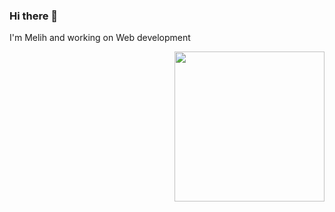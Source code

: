 ### Hi there 👋

<!--
**jiin-yang/jiin-yang** is a ✨ _special_ ✨ repository because its `README.md` (this file) appears on your GitHub profile.

Here are some ideas to get you started:

- 🔭 I’m currently working on ...
- 🌱 I’m currently learning ...
- 👯 I’m looking to collaborate on ...
- 🤔 I’m looking for help with ...
- 💬 Ask me about ...
- 📫 How to reach me: ...
- 😄 Pronouns: ...
- ⚡ Fun fact: ...
-->

I'm Melih and working on Web development

<p align="right">
  <img src="https://github-readme-stats.vercel.app/api/top-langs/?username=jiin-yang&layout=compact&theme=tokyonight" height="240">
</p>
